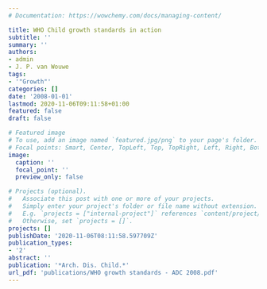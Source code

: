 ```yaml
---
# Documentation: https://wowchemy.com/docs/managing-content/

title: WHO Child growth standards in action
subtitle: ''
summary: ''
authors:
- admin
- J. P. van Wouwe
tags:
- '"Growth"'
categories: []
date: '2008-01-01'
lastmod: 2020-11-06T09:11:58+01:00
featured: false
draft: false

# Featured image
# To use, add an image named `featured.jpg/png` to your page's folder.
# Focal points: Smart, Center, TopLeft, Top, TopRight, Left, Right, BottomLeft, Bottom, BottomRight.
image:
  caption: ''
  focal_point: ''
  preview_only: false

# Projects (optional).
#   Associate this post with one or more of your projects.
#   Simply enter your project's folder or file name without extension.
#   E.g. `projects = ["internal-project"]` references `content/project/deep-learning/index.md`.
#   Otherwise, set `projects = []`.
projects: []
publishDate: '2020-11-06T08:11:58.597709Z'
publication_types:
- '2'
abstract: ''
publication: '*Arch. Dis. Child.*'
url_pdf: 'publications/WHO growth standards - ADC 2008.pdf'
---
```

